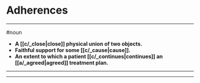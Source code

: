 # Adherences
---
#noun
- **A [[c/_close|close]] physical union of two objects.**
- **Faithful support for some [[c/_cause|cause]].**
- **An extent to which a patient [[c/_continues|continues]] an [[a/_agreed|agreed]] treatment plan.**
---
---
